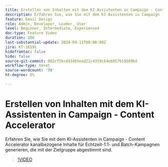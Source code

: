 ```yaml
---
title: Erstellen von Inhalten mit dem KI-Assistenten in Campaign - Content Accelerator
description: Erfahren Sie, wie Sie mit dem KI-Assistenten in Campaign - Content Accelerator kanalbezogene Inhalte für Echtzeit-1:1- und Batch-Kampagnen generieren, die mit der Zielgruppe abgestimmt sind.
feature: Email Design
role: Admin, Developer, Leader, User
level: Beginner, Intermediate, Experienced
doc-type: Feature Video
duration: 206
last-substantial-update: 2024-09-11T00:00:00Z
jira: KT-16191
hidefromtoc: false
hide: false
source-git-commit: 002cf5bcd434b5ead21c4359c64e6057619589bd
workflow-type: tm+mt
source-wordcount: '78'
ht-degree: 0%

---
```



# Erstellen von Inhalten mit dem KI-Assistenten in Campaign - Content Accelerator

Erfahren Sie, wie Sie mit dem KI-Assistenten in Campaign - Content Accelerator kanalbezogene Inhalte für Echtzeit-1:1- und Batch-Kampagnen generieren, die mit der Zielgruppe abgestimmt sind.

>[!VIDEO](https://video.tv.adobe.com/v/3433569/?learn=on)
